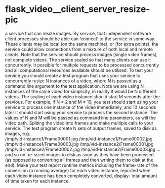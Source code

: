 # flask_video__client_server_resize-pic

a service that can resize images. By service,  that independent software client processes should be able can ‘connect’
to the service in some way. These clients may be local (on the same machine), 
or (for extra points), the service could allow connections from a mixture of both local and remote clients.
Note that the service should process images (single video frames), not complete videos. 
The service scaled so that many clients can use it concurrently. 
It  possible for multiple requests to be processed concurrently and all computational resources available should be utilised.
  To test your service you should create a test program that uses your service to concurrently
  resize N instances of a video, where N is passed as a command line argument to the test application. 
  Note we are using N instances of the same video for simplicity, in reality it would be N different videos.
  The scaling of each video instance should start M seconds after the previous. For example, if N = 2 and M = 10,
  you test should start using your service to process one instance of the video immediately, and 10 seconds later
  it should start using your service to process the second instance.  The values of N and M will be passed as command 
  line parameters, as will the video path. Spliting the video into frames and make multiple calls to your service. The
  test program  create N sets of output frames, saved to disk as images, e.g.  
  /tmp/vid-instance1/Frame00001.jpg 
  /tmp/vid-instance1/Frame00002.jpg 
  /tmp/vid-instance1/Frame00003.jpg 
  /tmp/vid-instance2/Frame00001.jpg 
  /tmp/vid-instance2/Frame00002.jpg 
  /tmp/vid-instance2/Frame00003.jpg  … and so on.
 re-sized images to disk as soon as they have been processed 
  (as opposed to converting all frames and then writing them to disk at the end). 
  Make your test report runtime metrics including the frame-rate of the conversion
  (a running average) for each video instance, reported when each video instance has
  been completely converted,  display-  total amount of time taken for each instance. 

